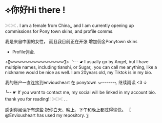 # ⟡你好Hi there !
 
𓏵𓏵 . I am a female from China,, 
and I am currently opening 
up commissions for Pony town skins,
and profile comms. 

我是来自中国的女性，
而且我目前正在开张
增加佣金Ponytown skins 
+ Profile佣金.
  
⟡〖⫘⫘⫘⫘⫘⫘⫘⫘⫘⫘⫘⫘⫘⫘〗⟡
  ╰-- ☛ I usually go by Angel, but I 
have multiple names, including tianshi, 
or Sugar,, you can call me anything,
like a nickname would 
be nice as well. I am 20years old, 
my Tiktok is in my bio. 

  我的账户一直连接到enviousheart 在 ponytown                    ↘︎-------╮
继续阅读   <3           ↓
  
   ╰-- ☛ If you want to contact me, my 
social will be linked in my account bio. 
thank you for reading!! 𓏵𓏵 . . 

感谢你阅读所有这些
祝你白天、晚上、下午和晚上都过得愉快。
〖 @Enviousheart has used my repository. 〗

